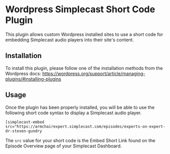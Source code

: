 # Wordpress Simplecast Short Code Plugin

This plugin allows custom Wordpress installed sites to use a short code for embedding Simplecast audio players into their site's content.

## Installation
To install this plugin, please follow one of the installation methods from the Wordpress docs: https://wordpress.org/support/article/managing-plugins/#installing-plugins

## Usage
Once the plugin has been properly installed, you will be able to use the following short code syntax to display a Simplecast audio player.

```[simplecast-embed src="https://armchairexpert.simplecast.com/episodes/experts-on-expert-dr-steven-gundry```

The `src` value for your short code is the Embed Short Link found on the Episode Overview page of your Simplecast Dashboard.

